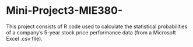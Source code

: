 # Mini-Project3-MIE380-
This project consists of R code used to calculate the statistical probabilities of a company’s 5-year stock price performance data (from a Microsoft Excel .csv file).
